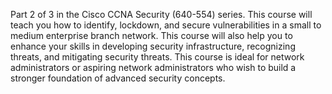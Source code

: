 Part 2 of 3 in the Cisco CCNA Security (640-554) series. This course will teach you how to identify, lockdown, and secure vulnerabilities in a small to medium enterprise branch network. This course will also help you to enhance your skills in developing security infrastructure, recognizing threats, and mitigating security threats. This course is ideal for network administrators or aspiring network administrators who wish to build a stronger foundation of advanced security concepts.
